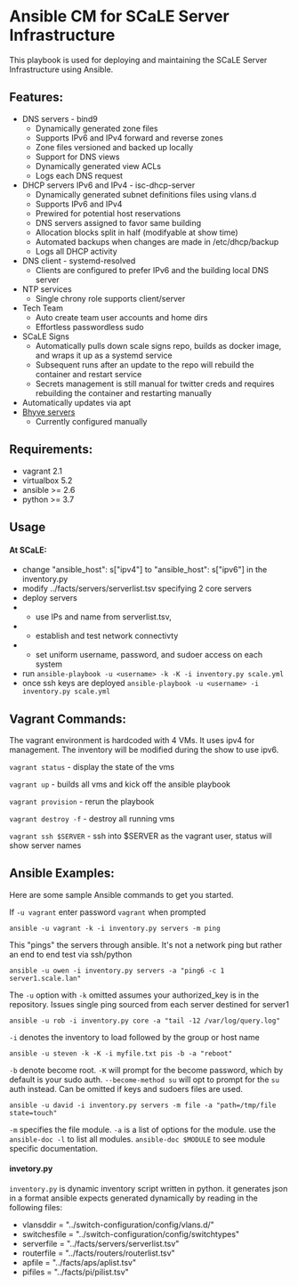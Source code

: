 # Ansible CM for SCaLE Server Infrastructure

This playbook is used for deploying and maintaining the SCaLE Server Infrastructure using Ansible. 

## Features:
  * DNS servers - bind9
    * Dynamically generated zone files
    * Supports IPv6 and IPv4 forward and reverse zones
    * Zone files versioned and backed up locally
    * Support for DNS views
    * Dynamically generated view ACLs
    * Logs each DNS request
  * DHCP servers IPv6 and IPv4 - isc-dhcp-server
    * Dynamically generated subnet definitions files using vlans.d
    * Supports IPv6 and IPv4
    * Prewired for potential host reservations
    * DNS servers assigned to favor same building
    * Allocation blocks split in half (modifyable at show time)
    * Automated backups when changes are made in /etc/dhcp/backup
    * Logs all DHCP activity
  * DNS client - systemd-resolved
    * Clients are configured to prefer IPv6 and the building local DNS server
  * NTP services
    * Single chrony role supports client/server
  * Tech Team
    * Auto create team user accounts and home dirs
    * Effortless passwordless sudo
  * SCaLE Signs
    * Automatically pulls down scale signs repo, builds as docker image, and wraps it up as a systemd service
    * Subsequent runs after an update to the repo will rebuild the container and restart service
    * Secrets management is still manual for twitter creds and requires rebuilding the container and restarting manually
  * Automatically updates via apt
  * [Bhyve servers](./roles/bhyve/README.md)
    * Currently configured manually

## Requirements:
  * vagrant 2.1
  * virtualbox 5.2
  * ansible >= 2.6
  * python >= 3.7

## Usage

#### At SCaLE:

* change "ansible_host": s["ipv4"] to "ansible_host": s["ipv6"] in the inventory.py
* modify ../facts/servers/serverlist.tsv specifying 2 core servers
* deploy servers
* * use IPs and name from serverlist.tsv, 
* * establish and test network connectivty
* * set uniform username, password, and sudoer access on each system
* run `ansible-playbook -u <username> -k -K -i inventory.py scale.yml`
* once ssh keys are deployed `ansible-playbook -u <username> -i inventory.py scale.yml`

## Vagrant Commands:

The vagrant environment is hardcoded with 4 VMs. It uses ipv4 for management. The inventory will be modified during the show to use ipv6.

`vagrant status` - display the state of the vms

`vagrant up` - builds all vms and kick off the ansible playbook

`vagrant provision` - rerun the playbook

`vagrant destroy -f` - destroy all running vms

`vagrant ssh $SERVER` - ssh into $SERVER as the vagrant user, status will show server names

## Ansible Examples:

Here are some sample Ansible commands to get you started.

If `-u vagrant` enter password `vagrant` when prompted

`ansible -u vagrant -k -i inventory.py servers -m ping`

This "pings" the servers through ansible. It's not a network ping but rather an end to end test via ssh/python

`ansible -u owen -i inventory.py servers -a "ping6 -c 1 server1.scale.lan"`

The `-u` option with `-k` omitted assumes your authorized_key is in the repository. Issues single ping sourced from each server destined for server1

`ansible -u rob -i inventory.py core -a "tail -12 /var/log/query.log"`

`-i` denotes the inventory to load followed by the group or host name

`ansible -u steven -k -K -i myfile.txt pis -b -a "reboot"`

`-b` denote become root. `-K` will prompt for the become password, which by default is your sudo auth. `--become-method su` will opt to prompt for the `su` auth instead. Can be omitted if keys and sudoers files are used.

`ansible -u david -i inventory.py servers -m file -a "path=/tmp/file state=touch"`

`-m` specifies the file module. `-a` is a list of options for the module. use the `ansible-doc -l` to list all modules. `ansible-doc $MODULE` to see module specific documentation.

#### invetory.py

`inventory.py` is dynamic inventory script written in python. it generates json in a format ansible
expects generated dynamically by reading in the following files:

* vlansddir = "../switch-configuration/config/vlans.d/"
* switchesfile = "../switch-configuration/config/switchtypes"
* serverfile = "../facts/servers/serverlist.tsv"
* routerfile = "../facts/routers/routerlist.tsv"
* apfile = "../facts/aps/aplist.tsv"
* pifiles = "../facts/pi/pilist.tsv"
